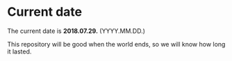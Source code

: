 # Current date

The current date is **2018.07.29.** (YYYY.MM.DD.)

This repository will be good when the world ends, so we will know how long it lasted.